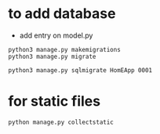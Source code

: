 # to add database
* add entry on model.py

```
python3 manage.py makemigrations
python3 manage.py migrate
```


```asciidoc
python3 manage.py sqlmigrate HomEApp 0001

```


<!--{%include "dashboard_headder.html" %}-->
# for static files
```
python manage.py collectstatic
```